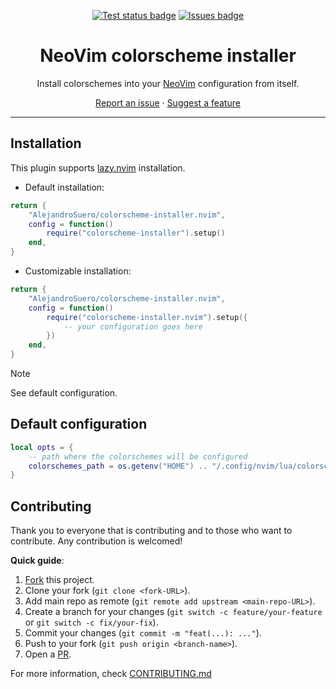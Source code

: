 <div align="center">

[![Test status badge](https://github.com/AlejandroSuero/colorscheme-installer.nvim/actions/workflows/test.yml/badge.svg)](https://github.com/AlejandroSuero/colorscheme-installer.nvim/actions/workflows/test.yml)
[![Issues badge](https://img.shields.io/github/issues/alejandrosuero/colorscheme-installer.nvim)](https://github.com/AlejandroSuero/colorscheme-installer.nvim/issues)

# NeoVim colorscheme installer

Install colorschemes into your [NeoVim](https://neovim.io) configuration from
itself.

[Report an issue](https://github.com/AlejandroSuero/colorscheme-installer.nvim/issues/new?assignees=&labels=bug&projects=&template=bug_report.yml&title=%5BBug%5D%3A+)
· [Suggest a feature](https://github.com/AlejandroSuero/colorscheme-installer.nvim/issues/new?assignees=&labels=enhancement&projects=&template=feature_request.md&title=%5BFeat%5D%3A+)

</div>

---

## Installation

This plugin supports [lazy.nvim](https://github.com/folke/lazy.nvim) installation.

- Default installation:

```lua
return {
    "AlejandroSuero/colorscheme-installer.nvim",
    config = function()
        require("colorscheme-installer").setup()
    end,
}
```

- Customizable installation:

```lua
return {
    "AlejandroSuero/colorscheme-installer.nvim",
    config = function()
        require("colorscheme-installer.nvim").setup({
            -- your configuration goes here
        })
    end,
}
```

> [!note]
> See default configuration.

## Default configuration

```lua
local opts = {
    -- path where the colorschemes will be configured
    colorschemes_path = os.getenv("HOME") .. "/.config/nvim/lua/colorschemes"
}
```

## Contributing

Thank you to everyone that is contributing and to those who want to contribute.
Any contribution is welcomed!

**Quick guide**:

1. [Fork](https://github.com/AlejandroSuero/colorscheme-installer.nvim/fork) this
   project.
2. Clone your fork (`git clone <fork-URL>`).
3. Add main repo as remote (`git remote add upstream <main-repo-URL>`).
4. Create a branch for your changes (`git switch -c feature/your-feature` or
   `git switch -c fix/your-fix`).
5. Commit your changes (`git commit -m "feat(...): ..."`).
6. Push to your fork (`git push origin <branch-name>`).
7. Open a [PR](https://github.com/AlejandroSuero/colorscheme-installer.nvim/pulls).

For more information, check [CONTRIBUTING.md](https://github.com/AlejandroSuero/colorscheme-installer.nvim/blob/main/contrib/CONTRIBUTING.md)
